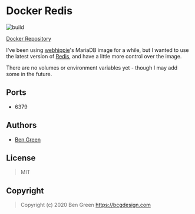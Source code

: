 # Docker Redis

![build](https://github.com/bencgreen/docker-redis/workflows/build/badge.svg)

[Docker Repository](https://hub.docker.com/r/bcgdesign/redis)

I've been using [webhippie](https://github.com/dockhippie/redis)'s MariaDB image for a while, but I wanted to use the latest version of [Redis](https://redis.io/), and have a little more control over the image.

There are no volumes or environment variables yet - though I may add some in the future.

## Ports

* 6379

## Authors

* [Ben Green](https://github.com/bencgreen)

## License

> MIT

## Copyright

> Copyright (c) 2020 Ben Green <https://bcgdesign.com>
